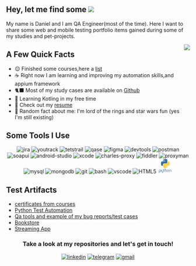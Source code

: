 <h2>Hey, let me find some <img src="https://em-content.zobj.net/source/microsoft-teams/363/lady-beetle_1f41e.png" height="25" ></h2>
<p> My name is Daniel and I am QA Engineer(most of the time). Here I want to share some web and mobile testing portfolio items gained during some of my studies and pet-projects.</p> 

<img align="right" src="https://i.pinimg.com/originals/d2/12/ce/d212ce4c95954faf7427fbe941a554f8.gif" height="245">
<h2>A Few Quick Facts</h2>
<ul>
<li> 😌 Finished some courses,here a <a href="https://drive.google.com/file/d/1ZLaE_vsG-bdGf0pZxbhCldgChWrZ3Nn5/view?usp=sharing">list</a> </li>
<li> ☕ Right now I am learning and improving my automation skills,and appium framework</li>
<li> 🐈‍⬛ Most of my study cases are available on <a href="https://github.com/dankramer2222">Github</a></li> </li>
<li> 📖 Learning Kotling in my free time</li>
<li>📙 Check out my <a href="https://drive.google.com/file/d/1Taw7yK4KX6LpGquFepaESFn0K1X6Ny8U/view?usp=sharing">resume</a></li> 
<li>🧣 Random fact about me: I'm lord of the rings and star wars fun (yes I'm still existing)</li>
</ul>
<h2>Some Tools I Use</h2>
<p align="center">
<img src="https://cdn.jsdelivr.net/gh/devicons/devicon/icons/jira/jira-original.svg" title="jira" alt="jira" width="40" height="40"/>
<img src="https://upload.wikimedia.org/wikipedia/commons/thumb/8/8d/YouTrack_Icon.svg/1024px-YouTrack_Icon.svg.png?20200803082248" title="youtrack" alt="youtrack" width="40" height="40"/>
<img src="https://codahosted.io/packs/21236/unversioned/assets/LOGO/ba1091c59bab89cd2fd0f289622731fe16113d7b00905abe64759c313a4b73b76c1b0426076ed76cb74752234c734131df46992d5b8b48fc13e264240e4f7119f736cfeb64df36ded54b5cbf6198b9cadedf18dd0cac5c7dbcd16e6336c29363cd1292ba" title="testrail" alt="tetstrail" width="40" height="40"/>
<img src="https://luna1.co/eb0187.png" title="qase" alt="qase" width="40" height="40"/>
<img src="https://cdn.jsdelivr.net/gh/devicons/devicon/icons/figma/figma-original.svg" title="figma" alt="figma" width="40" height="40"/>
<img src="https://d33wubrfki0l68.cloudfront.net/38b5c953a4667366685d55db55d057c86db1fc54/a0fdc/static/acae6b24d940347661ca901ea07f47c1/chrome-dev-logo-icon.png" title="devtools" alt="devtools" width="40" height="40"/>
<img src="https://www.svgrepo.com/show/354202/postman-icon.svg" title="postman" alt="postman" width="40" height="40"/>
<img src="https://encrypted-tbn0.gstatic.com/images?q=tbn:ANd9GcTDLj-17hLuPse4K5lo4VLNFRn89rjLSB-KKIZMdNjB0Q&s" title="soapui" alt="soapui" width="40" height="40"/>
 <img src="https://cdn.jsdelivr.net/gh/devicons/devicon/icons/androidstudio/androidstudio-original.svg" title="android-studio" alt="android-studio" width="40" height="40"/>
<img src="https://cdn.jsdelivr.net/gh/devicons/devicon/icons/xcode/xcode-original.svg" title="xcode" alt="xcode" width="40" height="40"/>
<img src="https://cdn.icon-icons.com/icons2/3053/PNG/512/charles_proxy_macos_bigsur_icon_190302.png" title="charles-proxy" alt="charles-proxy" width="40" height="40"/>
<img src="https://www.megaleechers.com/storage/Fiddler-Everywhere-Icon.png" title="fiddler" alt="fiddler" width="40" height="40"/>
<img src="https://ph-files.imgix.net/f1aba60e-b071-4afd-bde6-7c123853a3ae.png?auto=format" title="proxyman" alt="proxyman" width="40" height="40"/>
<img src="https://cdn.jsdelivr.net/gh/devicons/devicon/icons/mysql/mysql-original.svg" title="mysql" alt="mysql" width="40" height="40"/>
<img src="https://cdn.jsdelivr.net/gh/devicons/devicon/icons/mongodb/mongodb-original.svg" title="mongodb" alt="mongodb" width="40" height="40"/>
<img src="https://cdn.jsdelivr.net/gh/devicons/devicon/icons/git/git-original.svg" title="git" alt="git" width="40" height="40"/>
<img src="https://upload.wikimedia.org/wikipedia/commons/thumb/4/4b/Bash_Logo_Colored.svg/1024px-Bash_Logo_Colored.svg.png?20180723054350" title="bash" alt="bash" width="40" height="40"/>
<img src="https://cdn.jsdelivr.net/gh/devicons/devicon/icons/vscode/vscode-original.svg" title="vscode" alt="vscode" width="40" height="40"/>
<img src="https://cdn-icons-png.flaticon.com/512/919/919827.png" title="HTML5" alt="HTML5" width="40" height="40"/>
<img src="https://raw.githubusercontent.com/devicons/devicon/master/icons/python/python-original-wordmark.svg" alt="python" width="40" height="40" />
</p>
<h2>Test Artifacts </h2>
<p> 
<ul>
<li>  <a href="https://github.com/dankramer2222/certificates">certificates from courses</a></li>
<li>  <a href="https://github.com/dankramer2222/SeleniumAutoTests">Python Test Automation</a></li>
<li>  <a href="https://github.com/dankramer2222/qa-portfolio">Qa tools and example of my bug reports/test cases </a>   </li>
<li> <a href="https://github.com/dankramer2222/BookStore">Bookstore</a>   </li>
<li>  <a href="https://github.com/dankramer2222/streamingApp">Streaming App</a>  </li>

</ul>
</p>
<h3 align="center"> Take a look at my repositories and let's get in touch! </h3>
<p align="center">
<a href= "https://www.linkedin.com/in/danilaalbutov/"><img src="https://img.icons8.com/?size=512&id=13930&format=png" width="40" height="40" alt="linkedin"/></a>
<a href= "https://t.me/DanKramer"><img src="https://img.icons8.com/?size=512&id=63306&format=png" width="40" height="40" alt="telegram"/></a>
<a href= "mailto:danilakramer690@gmail.com"><img src="https://img.icons8.com/?size=512&id=P7UIlhbpWzZm&format=png" width="40" height="40" alt="gmail"/></a>
</p>


